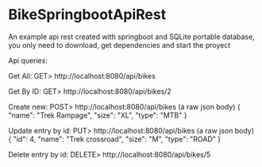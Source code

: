 # BikeSpringbootApiRest
An example api rest created with springboot and SQLite portable database, you only need to download, get dependencies and start the proyect

Api queries:

Get All:
GET> http://localhost:8080/api/bikes


Get By ID:
GET> http://localhost:8080/api/bikes/2

Create new:
POST> http://localhost:8080/api/bikes
(a raw json body)
{
    "name": "Trek Rampage",
    "size": "XL",
    "type": "MTB"
}

Update entry by id:
PUT> http://localhost:8080/api/bikes
(a raw json body)
{
    "id": 4,
    "name": "Trek crossroad",
    "size": "M",
    "type": "ROAD"
}

Delete entry by id:
DELETE> http://localhost:8080/api/bikes/5

